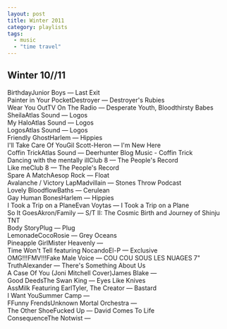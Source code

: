 ```yaml
---
layout: post
title: Winter 2011
category: playlists
tags: 
  - music
  - "time travel"
---
```

<div class="playlist"><h2>Winter 10//11</h2> <div class="playlist-track"><span class="track-name">Birthday</span><span class="track-artist">Junior Boys</span><span class="track-album"> — Last Exit</span></div><div class="playlist-track"><span class="track-name">Painter in Your Pocket</span><span class="track-artist">Destroyer</span><span class="track-album"> — Destroyer's Rubies</span></div><div class="playlist-track"><span class="track-name">Wear You Out</span><span class="track-artist">TV On The Radio</span><span class="track-album"> — Desperate Youth, Bloodthirsty Babes</span></div><div class="playlist-track"><span class="track-name">Sheila</span><span class="track-artist">Atlas Sound</span><span class="track-album"> — Logos</span></div><div class="playlist-track"><span class="track-name">My Halo</span><span class="track-artist">Atlas Sound</span><span class="track-album"> — Logos</span></div><div class="playlist-track"><span class="track-name">Logos</span><span class="track-artist">Atlas Sound</span><span class="track-album"> — Logos</span></div><div class="playlist-track"><span class="track-name">Friendly Ghost</span><span class="track-artist">Harlem</span><span class="track-album"> — Hippies</span></div><div class="playlist-track"><span class="track-name">I'll Take Care Of You</span><span class="track-artist">Gil Scott-Heron</span><span class="track-album"> — I'm New Here</span></div><div class="playlist-track"><span class="track-name">Coffin Trick</span><span class="track-artist">Atlas Sound</span><span class="track-album"> — Deerhunter Blog Music - Coffin Trick</span></div><div class="playlist-track"><span class="track-name">Dancing with the mentally ill</span><span class="track-artist">Club 8</span><span class="track-album"> — The People's Record</span></div><div class="playlist-track"><span class="track-name">Like me</span><span class="track-artist">Club 8</span><span class="track-album"> — The People's Record</span></div><div class="playlist-track"><span class="track-name">Spare A Match</span><span class="track-artist">Aesop Rock</span><span class="track-album"> — Float</span></div><div class="playlist-track"><span class="track-name">Avalanche / Victory Lap</span><span class="track-artist">Madvillain</span><span class="track-album"> — Stones Throw Podcast</span></div><div class="playlist-track"><span class="track-name">Lovely Bloodflow</span><span class="track-artist">Baths</span><span class="track-album"> — Cerulean</span></div><div class="playlist-track"><span class="track-name">Gay Human Bones</span><span class="track-artist">Harlem</span><span class="track-album"> — Hippies</span></div><div class="playlist-track"><span class="track-name">I Took a Trip on a Plane</span><span class="track-artist">Evan Voytas</span><span class="track-album"> — I Took a Trip on a Plane</span></div><div class="playlist-track"><span class="track-name">So It Goes</span><span class="track-artist">Akron/Family</span><span class="track-album"> — S/T II: The Cosmic Birth and Journey of Shinju TNT</span></div><div class="playlist-track"><span class="track-name">Body Story</span><span class="track-artist">Plug</span><span class="track-album"> — Plug</span></div><div class="playlist-track"><span class="track-name">Lemonade</span><span class="track-artist">CocoRosie</span><span class="track-album"> — Grey Oceans</span></div><div class="playlist-track"><span class="track-name">Pineapple Girl</span><span class="track-artist">Mister Heavenly</span><span class="track-album"> — </span></div><div class="playlist-track"><span class="track-name">Time Won't Tell featuring Nocando</span><span class="track-artist">El-P</span><span class="track-album"> — Exclusive</span></div><div class="playlist-track"><span class="track-name">OMG!!!FMV!!!</span><span class="track-artist">Fake Male Voice</span><span class="track-album"> — COU COU SOUS LES NUAGES 7"</span></div><div class="playlist-track"><span class="track-name">Truth</span><span class="track-artist">Alexander</span><span class="track-album"> — There's Something About Us</span></div><div class="playlist-track"><span class="track-name">A Case Of You (Joni Mitchell Cover)</span><span class="track-artist">James Blake</span><span class="track-album"> — </span></div><div class="playlist-track"><span class="track-name">Good Deeds</span><span class="track-artist">The Swan King</span><span class="track-album"> — Eyes Like Knives</span></div><div class="playlist-track"><span class="track-name">AssMilk Featuring Earl</span><span class="track-artist">Tyler, The Creator</span><span class="track-album"> — Bastard</span></div><div class="playlist-track"><span class="track-name">I Want You</span><span class="track-artist">Summer Camp</span><span class="track-album"> — </span></div><div class="playlist-track"><span class="track-name">FFunny Frends</span><span class="track-artist">Unknown Mortal Orchestra</span><span class="track-album"> — </span></div><div class="playlist-track"><span class="track-name">The Other Shoe</span><span class="track-artist">Fucked Up</span><span class="track-album"> — David Comes To Life</span></div><div class="playlist-track"><span class="track-name">Consequence</span><span class="track-artist">The Notwist</span><span class="track-album"> — </span></div></div>